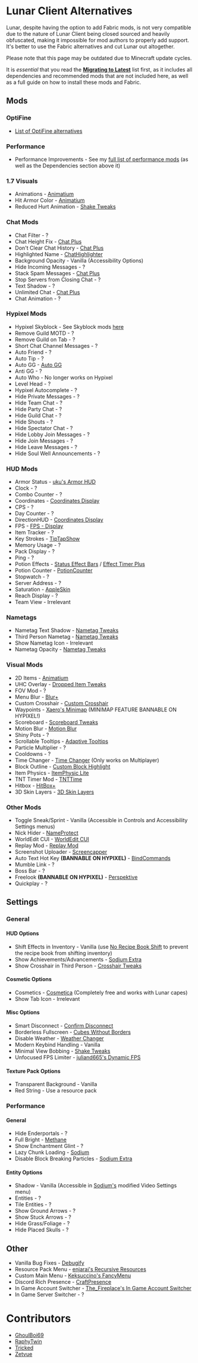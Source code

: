 # Lunar Client Alternatives

Lunar, despite having the option to add Fabric mods, is not very compatible due to the nature of Lunar Client being closed sourced and heavily obfuscated, making it impossible for mod authors to properly add support. It's better to use the Fabric alternatives and cut Lunar out altogether.

Please note that this page may be outdated due to Minecraft update cycles.

It is *essential* that you read the **[Migrating to Latest](https://alternatives.microcontrollers.dev/latest/migrating)** list first, as it includes all dependencies and recommended mods that are not included here, as well as a full guide on how to install these mods and Fabric.

## Mods

### OptiFine

* [List of OptiFine alternatives](https://alternatives.microcontrollers.dev/latest/migrating/#optifine-replacements)

### Performance

* Performance Improvements - See my [full list of performance mods](https://alternatives.microcontrollers.dev/latest/migrating/#performance) (as well as the Dependencies section above it)

### 1.7 Visuals

* Animations - [Animatium](https://modrinth.com/mod/animatium)
* Hit Armor Color - [Animatium](https://modrinth.com/mod/animatium)
* Reduced Hurt Animation - [Shake Tweaks](https://modrinth.com/mod/shaketweaks)

### Chat Mods

* Chat Filter - ?
* Chat Height Fix - [Chat Plus](https://modrinth.com/mod/chat-plus)
* Don't Clear Chat History - [Chat Plus](https://modrinth.com/mod/chat-plus)
* Highlighted Name - [ChatHighlighter](https://modrinth.com/mod/chathighlighter)
* Background Opacity - Vanilla (Accessibility Options)
* Hide Incoming Messages - ?
* Stack Spam Messages - [Chat Plus](https://modrinth.com/mod/chat-plus)
* Stop Servers from Closing Chat - ?
* Text Shadow - ?
* Unlimited Chat - [Chat Plus](https://modrinth.com/mod/chat-plus)
* Chat Animation - ?

### Hypixel Mods


* Hypixel Skyblock - See Skyblock mods [here](https://alternatives.microcontrollers.dev/latest/migrating/#skyblock-mods)
* Remove Guild MOTD - ?
* Remove Guild on Tab - ?
* Short Chat Channel Messages - ?
* Auto Friend - ?
* Auto Tip - ?
* Auto GG - [Auto GG](https://modrinth.com/mod/auto-gg)
* Anti GG - ?
* Auto Who - No longer works on Hypixel
* Level Head - ?
* Hypixel Autocomplete - ?
* Hide Private Messages - ?
* Hide Team Chat - ?
* Hide Party Chat - ?
* Hide Guild Chat - ?
* Hide Shouts - ?
* Hide Spectator Chat - ?
* Hide Lobby Join Messages - ?
* Hide Join Messages - ?
* Hide Leave Messages - ?
* Hide Soul Well Announcements - ?

### HUD Mods

* Armor Status - [uku's Armor HUD](https://modrinth.com/mod/ukus-armor-hud)
* Clock - ?
* Combo Counter - ?
* Coordinates - [Coordinates Display](https://modrinth.com/mod/coordinates-display)
* CPS - ?
* Day Counter - ?
* DirectionHUD - [Coordinates Display](https://modrinth.com/mod/coordinates-display)
* FPS - [FPS - Display](https://modrinth.com/mod/fpsdisplay)
* Item Tracker - ?
* Key Strokes - [TipTapShow](https://modrinth.com/mod/tiptapshow)
* Memory Usage - ?
* Pack Display - ?
* Ping - ?
* Potion Effects - [Status Effect Bars](https://modrinth.com/mod/status-effect-bars) / [Effect Timer Plus](https://modrinth.com/mod/effecttimerplus)
* Potion Counter - [PotionCounter](https://modrinth.com/mod/potioncounter)
* Stopwatch - ?
* Server Address -  ?
* Saturation - [AppleSkin](https://modrinth.com/mod/appleskin)
* Reach Display - ?
* Team View - Irrelevant

### Nametags

* Nametag Text Shadow - [Nametag Tweaks](https://modrinth.com/mod/nametagtweaks)
* Third Person Nametag - [Nametag Tweaks](https://modrinth.com/mod/nametagtweaks)
* Show Nametag Icon - Irrelevant
* Nametag Opacity - [Nametag Tweaks](https://modrinth.com/mod/nametagtweaks)

### Visual Mods

* 2D Items - [Animatium](https://modrinth.com/mod/animatium)
* UHC Overlay - [Dropped Item Tweaks](https://modrinth.com/mod/droppeditemtweaks)
* FOV Mod - ?
* Menu Blur - [Blur+](https://modrinth.com/mod/blur-fabric)
* Custom Crosshair - [Custom Crosshair](https://modrinth.com/mod/custom-crosshair-mod)
* Waypoints - [Xaero's Minimap](https://modrinth.com/mod/xaeros-minimap) (MINIMAP FEATURE BANNABLE ON HYPIXEL!)
* Scoreboard - [Scoreboard Tweaks](https://modrinth.com/mod/scoreboardtweaks)
* Motion Blur - [Motion Blur](https://modrinth.com/mod/motionblur)
* Shiny Pots - ?
* Scrollable Tooltips - [Adaptive Tooltips](https://modrinth.com/mod/adaptive-tooltips)
* Particle Multiplier - ?
* Cooldowns - ?
* Time Changer - [Time Changer](https://modrinth.com/mod/time-changer) (Only works on Multiplayer)
* Block Outline - [Custom Block Highlight](https://modrinth.com/mod/custom-block-highlight)
* Item Physics - [ItemPhysic Lite](https://modrinth.com/mod/itemphysic-lite)
* TNT Timer Mod - [TNTTime](https://modrinth.com/mod/tnttime)
* Hitbox - [HitBox+](https://modrinth.com/mod/hitboxplus)
* 3D Skin Layers - [3D Skin Layers](https://modrinth.com/mod/3dskinlayers)

### Other Mods

* Toggle Sneak/Sprint - Vanilla (Accessible in Controls and Accessibility Settings menus)
* Nick Hider - [NameProtect](https://modrinth.com/mod/nameprotect)
* WorldEdit CUI - [WorldEdit CUI](https://curseforge.com/minecraft/mc-mods/worldeditcui-fabric)
* Replay Mod - [Replay Mod](https://modrinth.com/mod/replaymod)
* Screenshot Uploader - [Screencapper](https://modrinth.com/mod/screencapper)
* Auto Text Hot Key **(BANNABLE ON HYPIXEL)** - [BindCommands](https://modrinth.com/mod/bindcommands)
* Mumble Link - ?
* Boss Bar - ?
* Freelook **(BANNABLE ON HYPIXEL)** - [Perspektive](https://modrinth.com/mod/perspektive)
* Quickplay - ?

## Settings

### General

#### HUD Options

* Shift Effects in Inventory - Vanilla (use [No Recipe Book Shift](https://modrinth.com/mod/no-recipe-book-shift) to prevent the recipe book from shifting inventory)
* Show Achievements/Advancements - [Sodium Extra](https://modrinth.com/mod/sodium-extra)
* Show Crosshair in Third Person - [Crosshair Tweaks](https://modrinth.com/mod/crosshairtweaks)

#### Cosmetic Options

* Cosmetics - [Cosmetica](https://modrinth.com/mod/cosmetica) (Completely free and works with Lunar capes)
* Show Tab Icon - Irrelevant

#### Misc Options

* Smart Disconnect - [Confirm Disconnect](https://modrinth.com/mod/confirm-disconnect)
* Borderless Fullscreen - [Cubes Without Borders](https://modrinth.com/mod/cubes-with-borders)
* Disable Weather - [Weather Changer](https://modrinth.com/mod/weather-changer)
* Modern Keybind Handling - Vanilla
* Minimal View Bobbing - [Shake Tweaks](https://modrinth.com/mod/shaketweaks)
* Unfocused FPS Limiter - [juliand665's Dynamic FPS](https://modrinth.com/mod/dynamic-fps)

#### Texture Pack Options

* Transparent Background - Vanilla
* Red String - Use a resource pack

### Performance

#### General

* Hide Enderportals - ?
* Full Bright - [Methane](https://modrinth.com/mod/methane)
* Show Enchantment Glint - ?
* Lazy Chunk Loading - [Sodium](https://modrinth.com/mod/sodium)
* Disable Block Breaking Particles - [Sodium Extra](https://modrinth.com/mod/sodium-extra)

#### Entity Options

* Shadow - Vanilla (Accessible in [Sodium's](https://modrinth.com/mod/sodium) modified Video Settings menu)
* Entities - ?
* Tile Entities - ?
* Show Ground Arrows - ?
* Show Stuck Arrows - ?
* Hide Grass/Foliage - ?
* Hide Placed Skulls - ?

## Other

* Vanilla Bug Fixes - [Debugify](https://modrinth.com/mod/debugify)
* Resource Pack Menu - [enjarai's Recursive Resources](https://modrinth.com/mod/recursiveresources)
* Custom Main Menu - [Keksuccino's FancyMenu](https://modrinth.com/mod/fancymenu)
* Discord Rich Presence - [CraftPresence](https://modrinth.com/mod/craftpresence)
* In Game Account Switcher - [The_Fireplace's In Game Account Switcher](https://modrinth.com/mod/in-game-account-switcher)
* In Game Server Switcher - ?

# Contributors

* [GhoulBoi69](https://github.com/GhoulBoii)
* [RaphyTwin](https://github.com/RaphyTwin)
* [Tricked](https://github.com/Tricked-dev)
* [Zetvue](https://zetvue.github.io)
